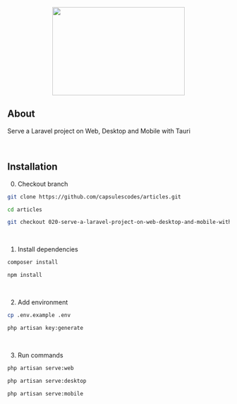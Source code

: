 <p align="center"><img src="https://raw.githubusercontent.com/capsulescodes/articles/main/art/capsules-articles-image.svg" width="300px" height="200px" /></p>


## About

Serve a Laravel project on Web, Desktop and Mobile with Tauri

<br>

## Installation

0. Checkout branch

```bash
git clone https://github.com/capsulescodes/articles.git

cd articles

git checkout 020-serve-a-laravel-project-on-web-desktop-and-mobile-with-tauri
```

<br>

1. Install dependencies

```bash
composer install

npm install
```

<br>

2. Add environment

```bash
cp .env.example .env

php artisan key:generate
```

<br>

3. Run commands

```bash
php artisan serve:web

php artisan serve:desktop

php artisan serve:mobile
```
